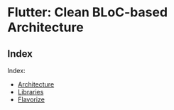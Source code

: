 # Flutter: Clean BLoC-based Architecture
## Index
Index:
- [Architecture](architecture.md)
- [Libraries](libraries.md)
- [Flavorize](flavorize/flavorize.md)